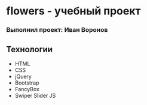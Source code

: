 # flowers - учебный проект
### Выполнил проект: Иван Воронов
## Технологии
- HTML
- CSS
- jQuery
- Bootstrap
- FancyBox
- Swiper Slider JS
